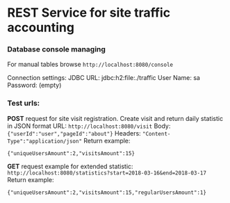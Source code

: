 # REST Service for site traffic accounting


### Database console managing
For manual tables browse
`http://localhost:8080/console`

Connection settings:
JDBC  URL: jdbc:h2:file:./traffic
User Name: sa
Password: (empty)

### Test urls:

**POST** request for site visit registration.
Create visit and return daily statistic in JSON format
URL: `http://localhost:8080/visit`
Body: `{"userId":"user","pageId":"about"}`
Headers: `"Content-Type":"application/json"`
Return example:
```
{"uniqueUsersAmount":2,"visitsAmount":15}
```

**GET** request example for extended statistic:
`http://localhost:8080/statistics?start=2018-03-16&end=2018-03-17`
Return example:
```
{"uniqueUsersAmount":2,"visitsAmount":15,"regularUsersAmount":1}
```
